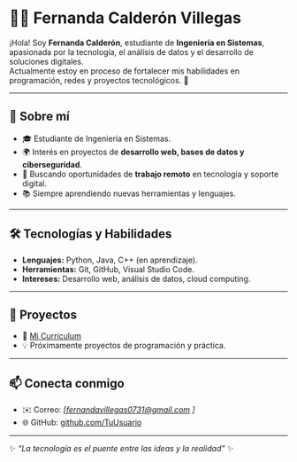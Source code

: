 # 👩‍💻 Fernanda Calderón Villegas

¡Hola! Soy **Fernanda Calderón**, estudiante de **Ingeniería en Sistemas**, apasionada por la tecnología, el análisis de datos y el desarrollo de soluciones digitales.  
Actualmente estoy en proceso de fortalecer mis habilidades en programación, redes y proyectos tecnológicos. 🚀  

---

## 🔹 Sobre mí
- 🎓 Estudiante de Ingeniería en Sistemas.  
- 🌍 Interés en proyectos de **desarrollo web, bases de datos y ciberseguridad**.  
- 💼 Buscando oportunidades de **trabajo remoto** en tecnología y soporte digital.  
- 📚 Siempre aprendiendo nuevas herramientas y lenguajes.  

---

## 🛠️ Tecnologías y Habilidades
- **Lenguajes:** Python, Java, C++ (en aprendizaje).  
- **Herramientas:** Git, GitHub, Visual Studio Code.  
- **Intereses:** Desarrollo web, análisis de datos, cloud computing.  

---

## 📂 Proyectos
- 📄 [Mi Currículum](./CV_Fernanda_Calderon_Villegas_Actualizado.pdf)  
- 💡 Próximamente proyectos de programación y práctica.  

---

## 📫 Conecta conmigo
- ✉️ Correo: *[fernandavillegas0731@gmail.com ]*  
- 🌐 GitHub: [github.com/TuUsuario](https://github.com/TuUsuario)  

---
✨ *“La tecnología es el puente entre las ideas y la realidad”* ✨
